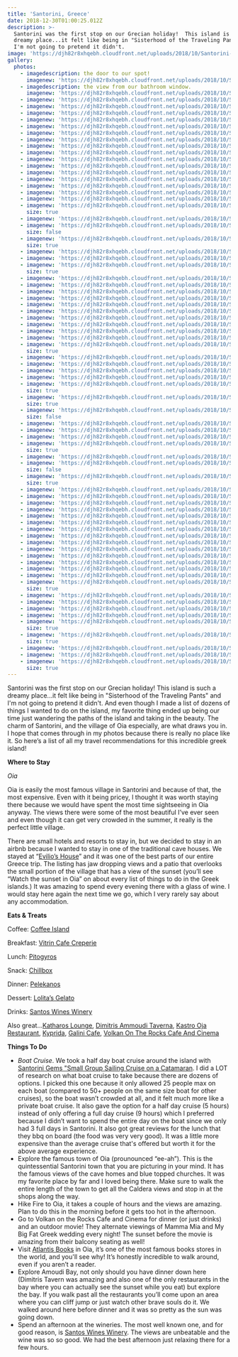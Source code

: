```yaml
---
title: 'Santorini, Greece'
date: 2018-12-30T01:00:25.012Z
description: >-
  Santorini was the first stop on our Grecian holiday!  This island is such a
  dreamy place...it felt like being in "Sisterhood of the Traveling Pants" and
  I'm not going to pretend it didn't.
image: 'https://djh82r8xhqebh.cloudfront.net/uploads/2018/10/Santorini-22.jpg'
gallery:
  photos:
    - imagedescription: the door to our spot!
      imagenew: 'https://djh82r8xhqebh.cloudfront.net/uploads/2018/10/Santorini-1.jpg'
    - imagedescription: the view from our bathroom window.
      imagenew: 'https://djh82r8xhqebh.cloudfront.net/uploads/2018/10/Santorini-3.jpg'
    - imagenew: 'https://djh82r8xhqebh.cloudfront.net/uploads/2018/10/Santorini-2.jpg'
    - imagenew: 'https://djh82r8xhqebh.cloudfront.net/uploads/2018/10/Santorini-4.jpg'
    - imagenew: 'https://djh82r8xhqebh.cloudfront.net/uploads/2018/10/Santorini-5.jpg'
    - imagenew: 'https://djh82r8xhqebh.cloudfront.net/uploads/2018/10/Santorini-6.jpg'
    - imagenew: 'https://djh82r8xhqebh.cloudfront.net/uploads/2018/10/Santorini-7.jpg'
    - imagenew: 'https://djh82r8xhqebh.cloudfront.net/uploads/2018/10/Santorini-8.jpg'
    - imagenew: 'https://djh82r8xhqebh.cloudfront.net/uploads/2018/10/Santorini-9.jpg'
    - imagenew: 'https://djh82r8xhqebh.cloudfront.net/uploads/2018/10/Santorini-10.jpg'
    - imagenew: 'https://djh82r8xhqebh.cloudfront.net/uploads/2018/10/Santorini-11.jpg'
    - imagenew: 'https://djh82r8xhqebh.cloudfront.net/uploads/2018/10/Santorini-12.jpg'
    - imagenew: 'https://djh82r8xhqebh.cloudfront.net/uploads/2018/10/Santorini-13.jpg'
    - imagenew: 'https://djh82r8xhqebh.cloudfront.net/uploads/2018/10/Santorini-14.jpg'
    - imagenew: 'https://djh82r8xhqebh.cloudfront.net/uploads/2018/10/Santorini-15.jpg'
    - imagenew: 'https://djh82r8xhqebh.cloudfront.net/uploads/2018/10/Santorini-16.jpg'
    - imagenew: 'https://djh82r8xhqebh.cloudfront.net/uploads/2018/10/Santorini-17.jpg'
    - imagenew: 'https://djh82r8xhqebh.cloudfront.net/uploads/2018/10/Santorini-18.jpg'
    - imagenew: 'https://djh82r8xhqebh.cloudfront.net/uploads/2018/10/Santorini-19.jpg'
      size: true
    - imagenew: 'https://djh82r8xhqebh.cloudfront.net/uploads/2018/10/Santorini-20.jpg'
    - imagenew: 'https://djh82r8xhqebh.cloudfront.net/uploads/2018/10/Santorini-21.jpg'
      size: false
    - imagenew: 'https://djh82r8xhqebh.cloudfront.net/uploads/2018/10/Santorini-22.jpg'
      size: true
    - imagenew: 'https://djh82r8xhqebh.cloudfront.net/uploads/2018/10/Santorini-23.jpg'
    - imagenew: 'https://djh82r8xhqebh.cloudfront.net/uploads/2018/10/Santorini-24.jpg'
    - imagenew: 'https://djh82r8xhqebh.cloudfront.net/uploads/2018/10/Santorini-25.jpg'
      size: true
    - imagenew: 'https://djh82r8xhqebh.cloudfront.net/uploads/2018/10/Santorini-26.jpg'
    - imagenew: 'https://djh82r8xhqebh.cloudfront.net/uploads/2018/10/Santorini-27.jpg'
    - imagenew: 'https://djh82r8xhqebh.cloudfront.net/uploads/2018/10/Santorini-28.jpg'
    - imagenew: 'https://djh82r8xhqebh.cloudfront.net/uploads/2018/10/Santorini-29.jpg'
    - imagenew: 'https://djh82r8xhqebh.cloudfront.net/uploads/2018/10/Santorini-30.jpg'
    - imagenew: 'https://djh82r8xhqebh.cloudfront.net/uploads/2018/10/Santorini-31.jpg'
    - imagenew: 'https://djh82r8xhqebh.cloudfront.net/uploads/2018/10/Santorini-32.jpg'
    - imagenew: 'https://djh82r8xhqebh.cloudfront.net/uploads/2018/10/Santorini-33.jpg'
    - imagenew: 'https://djh82r8xhqebh.cloudfront.net/uploads/2018/10/Santorini-34.jpg'
    - imagenew: 'https://djh82r8xhqebh.cloudfront.net/uploads/2018/10/Santorini-48.jpg'
    - imagenew: 'https://djh82r8xhqebh.cloudfront.net/uploads/2018/10/Santorini-35.jpg'
      size: true
    - imagenew: 'https://djh82r8xhqebh.cloudfront.net/uploads/2018/10/Santorini-36.jpg'
    - imagenew: 'https://djh82r8xhqebh.cloudfront.net/uploads/2018/10/Santorini-37.jpg'
    - imagenew: 'https://djh82r8xhqebh.cloudfront.net/uploads/2018/10/Santorini-38.jpg'
    - imagenew: 'https://djh82r8xhqebh.cloudfront.net/uploads/2018/10/Santorini-39.jpg'
    - imagenew: 'https://djh82r8xhqebh.cloudfront.net/uploads/2018/10/Santorini-40.jpg'
      size: true
    - imagenew: 'https://djh82r8xhqebh.cloudfront.net/uploads/2018/10/Santorini-41.jpg'
      size: true
    - imagenew: 'https://djh82r8xhqebh.cloudfront.net/uploads/2018/10/Santorini-42.jpg'
      size: false
    - imagenew: 'https://djh82r8xhqebh.cloudfront.net/uploads/2018/10/Santorini-43.jpg'
    - imagenew: 'https://djh82r8xhqebh.cloudfront.net/uploads/2018/10/Santorini-45.jpg'
    - imagenew: 'https://djh82r8xhqebh.cloudfront.net/uploads/2018/10/Santorini-44.jpg'
    - imagenew: 'https://djh82r8xhqebh.cloudfront.net/uploads/2018/10/Santorini-46.jpg'
      size: true
    - imagenew: 'https://djh82r8xhqebh.cloudfront.net/uploads/2018/10/Santorini-47.jpg'
    - imagenew: 'https://djh82r8xhqebh.cloudfront.net/uploads/2018/10/Santorini-49.jpg'
      size: false
    - imagenew: 'https://djh82r8xhqebh.cloudfront.net/uploads/2018/10/Santorini-50.jpg'
      size: true
    - imagenew: 'https://djh82r8xhqebh.cloudfront.net/uploads/2018/10/Santorini-51.jpg'
    - imagenew: 'https://djh82r8xhqebh.cloudfront.net/uploads/2018/10/Santorini-52.jpg'
    - imagenew: 'https://djh82r8xhqebh.cloudfront.net/uploads/2018/10/Santorini-53.jpg'
    - imagenew: 'https://djh82r8xhqebh.cloudfront.net/uploads/2018/10/Santorini-54.jpg'
    - imagenew: 'https://djh82r8xhqebh.cloudfront.net/uploads/2018/10/Santorini-55.jpg'
    - imagenew: 'https://djh82r8xhqebh.cloudfront.net/uploads/2018/10/Santorini-56.jpg'
    - imagenew: 'https://djh82r8xhqebh.cloudfront.net/uploads/2018/10/Santorini-57.jpg'
    - imagenew: 'https://djh82r8xhqebh.cloudfront.net/uploads/2018/10/Santorini-58.jpg'
    - imagenew: 'https://djh82r8xhqebh.cloudfront.net/uploads/2018/10/Santorini-59.jpg'
    - imagenew: 'https://djh82r8xhqebh.cloudfront.net/uploads/2018/10/Santorini-60.jpg'
    - imagenew: 'https://djh82r8xhqebh.cloudfront.net/uploads/2018/10/Santorini-61.jpg'
    - imagenew: 'https://djh82r8xhqebh.cloudfront.net/uploads/2018/10/Santorini-62.jpg'
    - imagenew: 'https://djh82r8xhqebh.cloudfront.net/uploads/2018/10/Santorini-63.jpg'
    - imagenew: 'https://djh82r8xhqebh.cloudfront.net/uploads/2018/10/Santorini-64.jpg'
    - imagenew: 'https://djh82r8xhqebh.cloudfront.net/uploads/2018/10/Santorini-65.jpg'
      size: true
    - imagenew: 'https://djh82r8xhqebh.cloudfront.net/uploads/2018/10/Santorini-66.jpg'
    - imagenew: 'https://djh82r8xhqebh.cloudfront.net/uploads/2018/10/Santorini-67.jpg'
    - imagenew: 'https://djh82r8xhqebh.cloudfront.net/uploads/2018/10/Santorini-68.jpg'
    - imagenew: 'https://djh82r8xhqebh.cloudfront.net/uploads/2018/10/Santorini-69.jpg'
    - imagenew: 'https://djh82r8xhqebh.cloudfront.net/uploads/2018/10/Santorini-70.jpg'
      size: true
    - imagenew: 'https://djh82r8xhqebh.cloudfront.net/uploads/2018/10/Santorini-71.jpg'
      size: true
    - imagenew: 'https://djh82r8xhqebh.cloudfront.net/uploads/2018/10/Santorini-72.jpg'
    - imagenew: 'https://djh82r8xhqebh.cloudfront.net/uploads/2018/10/Santorini-73.jpg'
    - imagenew: 'https://djh82r8xhqebh.cloudfront.net/uploads/2018/10/Santorini-74.jpg'
      size: true
---
```

Santorini was the first stop on our Grecian holiday!  This island is such a dreamy place...it felt like being in "Sisterhood of the Traveling Pants" and I'm not going to pretend it didn't. And even though I made a list of dozens of things I wanted to do on the island, my favorite thing ended up being our time just wandering the paths of the island and taking in the beauty.  The charm of Santorini, and the village of Oia especially, are what draws you in.  I hope that comes through in my photos because there is really no place like it. So here’s a list of all my travel recommendations for this incredible greek island!

**Where to Stay**

_Oia_

Oia is easily the most famous village in Santorini and because of that, the most expensive. Even with it being pricey, I thought it was worth staying there because we would have spent the most time sightseeing in Oia anyway. The views there were some of the most beautiful I’ve ever seen and even though it can get very crowded in the summer, it really is the perfect little village.

There are small hotels and resorts to stay in, but we decided to stay in an airbnb because I wanted to stay in one of the traditional cave houses. We stayed at “[Evilio’s House](https://www.booking.com/hotel/gr/evilio-houses.html)” and it was one of the best parts of our entire Greece trip. The listing has jaw dropping views and a patio that overlooks the small portion of the village that has a view of the sunset (you’ll see “Watch the sunset in Oia” on about every list of things to do in the Greek islands.) It was amazing to spend every evening there with a glass of wine. I would stay here again the next time we go, which I very rarely say about any accommodation. 

**Eats & Treats**

Coffee: [Coffee Island](https://www.google.com/maps/place/Coffee+Island/@36.4177988,25.4237241,14.47z/data=!4m13!1m7!3m6!1s0x1499ce86adfd9ff7:0xb2a761f740d68afc!2sSantorini!3b1!8m2!3d36.3931562!4d25.4615092!3m4!1s0x1499cdd1a6110e01:0x79802351ada4e665!8m2!3d36.417337!4d25.4340845?authuser=1) 

Breakfast: [Vitrin Cafe Creperie](https://www.google.com/maps/place/Vitrin+Cafe+Creperie/@36.460259,25.3717248,17.79z/data=!4m13!1m7!3m6!1s0x1499ce86adfd9ff7:0xb2a761f740d68afc!2sSantorini!3b1!8m2!3d36.3931562!4d25.4615092!3m4!1s0x1499cb8176dd4721:0x3102cd1d7974f428!8m2!3d36.4610357!4d25.3732742?authuser=1)

Lunch: [Pitogyros](https://www.google.com/maps/place/Pitogyros/@36.4622674,25.3748432,17.79z/data=!4m13!1m7!3m6!1s0x1499ce86adfd9ff7:0xb2a761f740d68afc!2sSantorini!3b1!8m2!3d36.3931562!4d25.4615092!3m4!1s0x1499cb8002fd6007:0x8a631e12e5c49c77!8m2!3d36.4625382!4d25.3779486?authuser=1)

Snack: [Chillbox](https://www.google.com/maps/place/Chillbox+frozen+yogurt+%26+gelato+ice+cream/@36.4180552,25.4323517,3a,75y,90t/data=!3m8!1e2!3m6!1sAF1QipNKs8xQ2j8b4RNAYc8L1IrMFJKClHtjMgDly0XU!2e10!3e12!6shttps:%2F%2Flh5.googleusercontent.com%2Fp%2FAF1QipNKs8xQ2j8b4RNAYc8L1IrMFJKClHtjMgDly0XU%3Dw86-h114-k-no!7i1080!8i1440!4m5!3m4!1s0x1499cdd185d9f33b:0xe37ac57950e1f7b!8m2!3d36.4180484!4d25.4322828)

Dinner: [Pelekanos](https://www.google.com/maps/place/Pelekanos+Restaurant+-+Bar+Oia+Santorini/@36.4615735,25.3728867,17z/data=!3m1!4b1!4m5!3m4!1s0x1499cb81b1e633a3:0x7a74e3751af2e0e1!8m2!3d36.4615735!4d25.3750754)

Dessert: [Lolita’s Gelato](https://www.google.com/maps/place/Lolita's+Gelato/@36.462753,25.3741823,17z/data=!3m1!4b1!4m5!3m4!1s0x14a1a4aaceb4d2cf:0x43bc068881cc540d!8m2!3d36.462753!4d25.376371)

Drinks: [Santos Wines Winery](https://www.google.com/maps/place/Santo+Wines+Winery/@36.387564,25.4345573,17z/data=!3m1!4b1!4m5!3m4!1s0x1499ce5edc59b815:0x384bae06a741e978!8m2!3d36.387564!4d25.436746)

Also great…[Katharos Lounge](https://www.google.com/maps/place/Katharos+Lounge/@36.466687,25.3669843,17z/data=!3m1!4b1!4m5!3m4!1s0x1499cb78508350d7:0x56025b0796ee2d83!8m2!3d36.466687!4d25.369173), [Dimitris Ammoudi Taverna](https://www.google.com/maps/place/Dimitris+Ammoudi+Taverna/@36.45982,25.3690363,17z/data=!3m1!4b1!4m5!3m4!1s0x1499cb83ed48e257:0x73ccdc8d784e7b1!8m2!3d36.45982!4d25.371225), [Kastro Oja Restaurant](https://www.google.com/maps/place/Kastro+Oia+Restaurant/@36.4606555,25.3710117,17z/data=!3m1!4b1!4m5!3m4!1s0x1499cb81a4a40a79:0xbeb3541e0f1fb7f0!8m2!3d36.4606555!4d25.3732004), [Kyprida](https://www.google.com/maps/place/Kyprida/@36.4616959,25.3719227,17z/data=!3m1!4b1!4m5!3m4!1s0x1499cb804adba4b1:0x619f78a801be98f4!8m2!3d36.4616959!4d25.3741114), [Galini Cafe](https://www.google.com/maps/place/Galini+Cafe/@36.424739,25.4263893,17z/data=!3m1!4b1!4m5!3m4!1s0x1499cdccf3a014c9:0x9aed8aa69ab87502!8m2!3d36.424739!4d25.428578), [Volkan On The Rocks Cafe And Cinema](https://www.google.com/maps/place/Volkan+on+the+Rocks+Caf%C3%A9+And+Cinema/@36.421658,25.4260663,17z/data=!3m1!4b1!4m5!3m4!1s0x1499cdcd70119b65:0x35f50264881e903e!8m2!3d36.421658!4d25.428255)

**Things To Do**

* _Boat Cruise_. We took a half day boat cruise around the island with [Santorini Gems "Small Group Sailing Cruise on a Catamaran](https://www.getyourguide.com/santorini-l753/santorini-5-hour-catamaran-sunset-cruise-t49569/?partner=true). I did a LOT of research on what boat cruise to take because there are dozens of options. I picked this one because it only allowed 25 people max on each boat (compared to 50+ people on the same size boat for other cruises), so the boat wasn’t crowded at all, and it felt much more like a private boat cruise.  It also gave the option for a half day cruise (5 hours) instead of only offering a full day cruise (9 hours) which I preferred because I didn’t want to spend the entire day on the boat since we only had 3 full days in Santorini. It also got great reviews for the lunch that they bbq on board (the food was very very good). It was a little more expensive than the average cruise that's offered but worth it for the above average experience. 
* Explore the famous town of Oia (prounounced “ee-ah”). This is the quintessential Santorini town that you are picturing in your mind. It has the famous views of the cave homes and blue topped churches. It was my favorite place by far and I loved being there. Make sure to walk the entire length of the town to get all the Caldera views and stop in at the shops along the way.
* Hike Fire to Oia, it takes a couple of hours and the views are amazing. Plan to do this in the morning before it gets too hot in the afternoon.
* Go to Volkan on the Rocks Cafe and Cinema for dinner (or just drinks) and an outdoor movie! They alternate viewings of Mamma Mia and My Big Fat Greek wedding every night! The sunset before the movie is amazing from their balcony seating as well!
* Visit [Atlantis Books](https://www.google.com/maps/place/Atlantis+Books+E.E./@36.461436,25.3723273,17z/data=!3m1!4b1!4m5!3m4!1s0x1499cb81b40c1931:0x37017ab015c5c79e!8m2!3d36.461436!4d25.374516) in Oia, it’s one of the most famous books stores in the world, and you'll see why! It’s honestly incredible to walk around, even if you aren’t a reader.
* Explore Amoudi Bay, not only should you have dinner down here (Dimitris Tavern was amazing and also one of the only restaurants in the bay where you can actually see the sunset while you eat) but explore the bay. If you walk past all the restaurants you’ll come upon an area where you can cliff jump or just watch other brave souls do it. We walked around here before dinner and it was so pretty as the sun was going down.
* Spend an afternoon at the wineries. The most well known one, and for good reason, is [Santos Wines Winery](https://www.google.com/maps/place/Santo+Wines+Winery/@36.387564,25.4345573,17z/data=!3m1!4b1!4m5!3m4!1s0x1499ce5edc59b815:0x384bae06a741e978!8m2!3d36.387564!4d25.436746). The views are unbeatable and the wine was so so good.  We had the best afternoon just relaxing there for a few hours.
